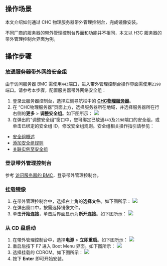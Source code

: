 ## 操作场景
本文介绍如何通过 CHC 物理服务器带外管理控制台，完成镜像安装。

<dx-alert infotype="explain" title="">
不同厂商的服务器的带外管理控制台界面和功能并不相同，本文以 H3C 服务器的带外管理控制台界面为例。
</dx-alert>





## 操作步骤

### 放通服务器带外网络安全组
由于访问服务器 BMC 需使用`443`端口，进入带外管理控制台操作界面需使用`2198`端口。请参考本步骤，配置服务器带外网络安全组：

1. 登录云服务器控制台，选择左侧导航栏中的 **[CHC物理服务器](https://console.cloud.tencent.com/cvm/chc/index)**。
2. 在 “CHC物理服务器”页面上方，选择服务器所在地域，并选择服务器所在行右侧的**更多** > **调整安全组**。如下图所示：
![](https://qcloudimg.tencent-cloud.cn/raw/a19a1776c2c27d5025cff9d9ac361c2a.png)
3. 在弹出的“调整安全组”窗口中，您可绑定已放通`443`及`2198`端口的安全组，或单击已绑定的安全组 ID，修改安全组规则。安全组相关操作指引请参见：
 - [安全组概述](https://cloud.tencent.com/document/product/213/12452)
 - [添加安全组规则](https://cloud.tencent.com/document/product/213/39740)
 - [关联实例至安全组](https://cloud.tencent.com/document/product/213/39751)


### 登录带外管理控制台
参考 [访问服务器的 BMC](https://cloud.tencent.com/document/product/1448/75926)，登录带外管理控制台。



### 挂载镜像
1. 在带外管理控制台中，选择右上角的**选择文件**。如下图所示：
![](https://qcloudimg.tencent-cloud.cn/raw/01c65523aeca3aeafb700f821ce3a4b2.png)
2. 在弹出窗口中，按需选择镜像文件。
3. 单击**开始连接**，单击后界面显示为**断开连接**。如下图所示：
![](https://qcloudimg.tencent-cloud.cn/raw/f238a7a10813e7e487bba60285404b71.png)


### 从 CD 盘启动
1. 在带外管理控制台中，选择**电源** > **立即重启**。如下图所示：
![](https://qcloudimg.tencent-cloud.cn/raw/f90c97d6e487ffafac93e0aa26808d2c.png)
2. 重启后按下 F7 进入 Boot Menu 界面。如下图所示：
![](https://qcloudimg.tencent-cloud.cn/raw/55aaa69f0f3ff9a2ce64af6ca2625056.png)
3. 选择挂载的 CDROM。如下图所示：
![](https://qcloudimg.tencent-cloud.cn/raw/591ecd9708d53ec52ab8ffdaa3e55da9.png)
4. 按下 **Enter** 即可开始安装。













